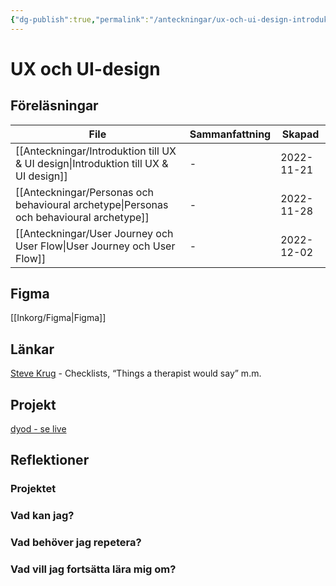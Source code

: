 ```yaml
---
{"dg-publish":true,"permalink":"/anteckningar/ux-och-ui-design-introduktion/"}
---
```



# UX och UI-design
## Föreläsningar
| File                                                                                       | Sammanfattning | Skapad     |
| ------------------------------------------------------------------------------------------ | -------------- | ---------- |
| [[Anteckningar/Introduktion till UX & UI design\|Introduktion till UX & UI design]]     | \-             | 2022-11-21 |
| [[Anteckningar/Personas och behavioural archetype\|Personas och behavioural archetype]] | \-             | 2022-11-28 |
| [[Anteckningar/User Journey och User Flow\|User Journey och User Flow]]                 | \-             | 2022-12-02 |

## Figma
[[Inkorg/Figma\|Figma]]

## Länkar
[Steve Krug](https://sensible.com) - Checklists, “Things a therapist would say” m.m.

## Projekt
[dyod - se live](http://studentiths.se/marcus-oskarsson/hackaton/)

## Reflektioner
### Projektet
### Vad kan jag?
### Vad behöver jag repetera?
### Vad vill jag fortsätta lära mig om?
